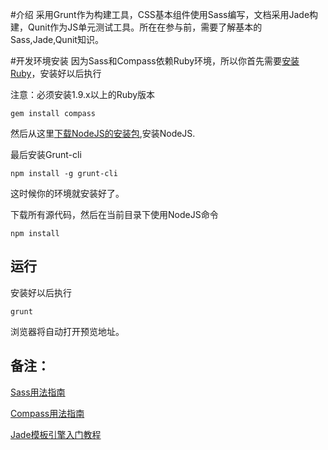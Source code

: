 
#介绍
采用Grunt作为构建工具，CSS基本组件使用Sass编写，文档采用Jade构建，Qunit作为JS单元测试工具。所在在参与前，需要了解基本的Sass,Jade,Qunit知识。

#开发环境安装
因为Sass和Compass依赖Ruby环境，所以你首先需要[安装Ruby](http://www.ruby-lang.org/en/downloads/)，安装好以后执行

注意：必须安装1.9.x以上的Ruby版本

```
gem install compass
```
然后从这里[下载NodeJS的安装包](http://nodejs.org/),安装NodeJS.

最后安装Grunt-cli

```
npm install -g grunt-cli
```

这时候你的环境就安装好了。

下载所有源代码，然后在当前目录下使用NodeJS命令

```
npm install
```

## 运行

安装好以后执行

```
grunt
```
浏览器将自动打开预览地址。

## 备注：
[Sass用法指南](http://www.ruanyifeng.com/blog/2012/06/sass.html)

[Compass用法指南](http://www.ruanyifeng.com/blog/2012/11/compass.html)

[Jade模板引擎入门教程](https://github.com/visionmedia/jade/blob/master/Readme_zh-cn.md)